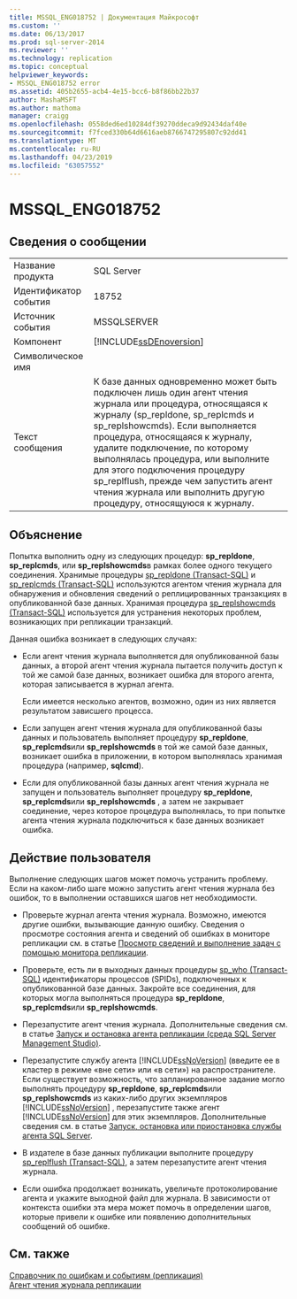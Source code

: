 ```yaml
---
title: MSSQL_ENG018752 | Документация Майкрософт
ms.custom: ''
ms.date: 06/13/2017
ms.prod: sql-server-2014
ms.reviewer: ''
ms.technology: replication
ms.topic: conceptual
helpviewer_keywords:
- MSSQL_ENG018752 error
ms.assetid: 405b2655-acb4-4e15-bcc6-b8f86bb22b37
author: MashaMSFT
ms.author: mathoma
manager: craigg
ms.openlocfilehash: 0558ded6ed10284df39270ddeca9d92434daf40e
ms.sourcegitcommit: f7fced330b64d6616aeb8766747295807c92dd41
ms.translationtype: MT
ms.contentlocale: ru-RU
ms.lasthandoff: 04/23/2019
ms.locfileid: "63057552"
---
```

# <a name="mssqleng018752"></a>MSSQL_ENG018752
    
## <a name="message-details"></a>Сведения о сообщении  
  
|||  
|-|-|  
|Название продукта|SQL Server|  
|Идентификатор события|18752|  
|Источник события|MSSQLSERVER|  
|Компонент|[!INCLUDE[ssDEnoversion](../../includes/ssdenoversion-md.md)]|  
|Символическое имя||  
|Текст сообщения|К базе данных одновременно может быть подключен лишь один агент чтения журнала или процедура, относящаяся к журналу (sp_repldone, sp_replcmds и sp_replshowcmds). Если выполняется процедура, относящаяся к журналу, удалите подключение, по которому выполнялась процедура, или выполните для этого подключения процедуру sp_replflush, прежде чем запустить агент чтения журнала или выполнить другую процедуру, относящуюся к журналу.|  
  
## <a name="explanation"></a>Объяснение  
 Попытка выполнить одну из следующих процедур: **sp_repldone**, **sp_replcmds**, или **sp_replshowcmds**в рамках более одного текущего соединения. Хранимые процедуры [sp_repldone &#40;Transact-SQL&#41;](/sql/relational-databases/system-stored-procedures/sp-repldone-transact-sql) и [sp_replcmds &#40;Transact-SQL&#41;](/sql/relational-databases/system-stored-procedures/sp-replcmds-transact-sql) используются агентом чтения журнала для обнаружения и обновления сведений о реплицированных транзакциях в опубликованной базе данных. Хранимая процедура [sp_replshowcmds &#40;Transact-SQL&#41;](/sql/relational-databases/system-stored-procedures/sp-replshowcmds-transact-sql) используется для устранения некоторых проблем, возникающих при репликации транзакций.  
  
 Данная ошибка возникает в следующих случаях:  
  
-   Если агент чтения журнала выполняется для опубликованной базы данных, а второй агент чтения журнала пытается получить доступ к той же самой базе данных, возникает ошибка для второго агента, которая записывается в журнал агента.  
  
     Если имеется несколько агентов, возможно, один из них является результатом зависшего процесса.  
  
-   Если запущен агент чтения журнала для опубликованной базы данных и пользователь выполняет процедуру **sp_repldone**, **sp_replcmds**или **sp_replshowcmds** в той же самой базе данных, возникает ошибка в приложении, в котором выполнялась хранимая процедура (например, **sqlcmd**).  
  
-   Если для опубликованной базы данных агент чтения журнала не запущен и пользователь выполняет процедуру **sp_repldone**, **sp_replcmds**или **sp_replshowcmds** , а затем не закрывает соединение, через которое процедура выполнялась, то при попытке агента чтения журнала подключиться к базе данных возникает ошибка.  
  
## <a name="user-action"></a>Действие пользователя  
 Выполнение следующих шагов может помочь устранить проблему. Если на каком-либо шаге можно запустить агент чтения журнала без ошибок, то в выполнении оставшихся шагов нет необходимости.  
  
-   Проверьте журнал агента чтения журнала. Возможно, имеются другие ошибки, вызывающие данную ошибку. Сведения о просмотре состояния агента и сведений об ошибках в мониторе репликации см. в статье [Просмотр сведений и выполнение задач с помощью монитора репликации](monitor/view-information-and-perform-tasks-replication-monitor.md).  
  
-   Проверьте, есть ли в выходных данных процедуры [sp_who &#40;Transact-SQL&#41;](/sql/relational-databases/system-stored-procedures/sp-who-transact-sql) идентификаторы процессов (SPIDs), подключенных к опубликованной базе данных. Закройте все соединения, для которых могла выполняться процедура **sp_repldone**, **sp_replcmds**или **sp_replshowcmds**.  
  
-   Перезапустите агент чтения журнала. Дополнительные сведения см. в статье [Запуск и остановка агента репликации (среда SQL Server Management Studio)](agents/start-and-stop-a-replication-agent-sql-server-management-studio.md).  
  
-   Перезапустите службу агента [!INCLUDE[ssNoVersion](../../includes/ssnoversion-md.md)] (введите ее в кластер в режиме «вне сети» или «в сети») на распространителе. Если существует возможность, что запланированное задание могло выполнять процедуру **sp_repldone**, **sp_replcmds**или **sp_replshowcmds** из каких-либо других экземпляров [!INCLUDE[ssNoVersion](../../includes/ssnoversion-md.md)] , перезапустите также агент [!INCLUDE[ssNoVersion](../../includes/ssnoversion-md.md)] для этих экземпляров. Дополнительные сведения см. в статье [Запуск, остановка или приостановка службы агента SQL Server](../../ssms/agent/start-stop-or-pause-the-sql-server-agent-service.md).  
  
-   В издателе в базе данных публикации выполните процедуру [sp_replflush &#40;Transact-SQL&#41;](/sql/relational-databases/system-stored-procedures/sp-replflush-transact-sql), а затем перезапустите агент чтения журнала.  
  
-   Если ошибка продолжает возникать, увеличьте протоколирование агента и укажите выходной файл для журнала. В зависимости от контекста ошибки эта мера может помочь в определении шагов, которые привели к ошибке или появлению дополнительных сообщений об ошибке.  
  
## <a name="see-also"></a>См. также  
 [Справочник по ошибкам и событиям (репликация)](errors-and-events-reference-replication.md)   
 [Агент чтения журнала репликации](agents/replication-log-reader-agent.md)  
  
  
